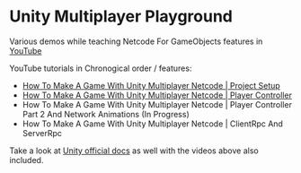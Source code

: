 # Unity Multiplayer Playground
Various demos while teaching Netcode For GameObjects features in [YouTube](https://www.youtube.com/dilmerv)

YouTube tutorials in Chronogical order / features:
* [How To Make A Game With Unity Multiplayer Netcode | Project Setup](https://www.youtube.com/watch?v=d1FpS5hYlVE)
* [How To Make A Game With Unity Multiplayer Netcode | Player Controller](https://www.youtube.com/watch?v=rFCFMkzFaog)
* How To Make A Game With Unity Multiplayer Netcode | Player Controller Part 2 And Network Animations (In Progress)
* How To Make A Game With Unity Multiplayer Netcode | ClientRpc And ServerRpc

Take a look at [Unity official docs](https://docs-multiplayer.unity3d.com/docs/learn/dilmer/dilmer-video) as well with the videos above also included.
